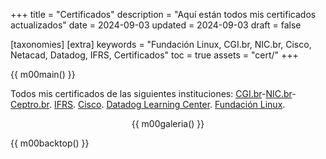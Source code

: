 +++
title = "Certificados"
description = "Aquí están todos mis certificados actualizados"
date = 2024-09-03
updated = 2024-09-03
draft = false

[taxonomies]
[extra]
keywords = "Fundación Linux, CGI.br, NIC.br, Cisco, Netacad, Datadog, IFRS, Certificados"
toc = true
assets = "cert/"
+++

{{ m00main() }}

Todos mis certificados de las siguientes instituciones: [CGI.br](https://cgi.br/)-[NIC.br](https://nic.br/)-[Ceptro.br](https://ceptro.br/). [IFRS](https://ifrs.edu.br). [Cisco](https://www.netacad.com/). [Datadog Learning Center](https://learn.datadoghq.com/). [Fundación Linux](https://trainingportal.linuxfoundation.org/).

<div style="text-align: center;">

{{ m00galeria() }}

</div>

{{ m00backtop() }}

